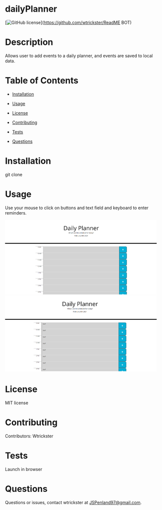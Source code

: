 # dailyPlanner
[![GitHub license](https://img.shields.io/badge/license-MIT-blue.svg)](https://github.com/wtrickster/ReadME BOT)

# Description

Allows user to add events to a daily planner, and events are saved to local data.

# Table of Contents 

* [Installation](#installation)

* [Usage](#usage)

* [License](#license)

* [Contributing](#contributing)

* [Tests](#tests)

* [Questions](#questions)

# Installation

git clone

# Usage

Use your mouse to click on buttons and text field and keyboard to enter reminders.

<img src = Pic1.png width=500>

<img src = Pic2.png width=500>

# License

MIT license

# Contributing

​Contributors: Wtrickster

# Tests

Launch in browser

# Questions

Questions or issues, contact wtrickster at JSPenland97@gmail.com.
